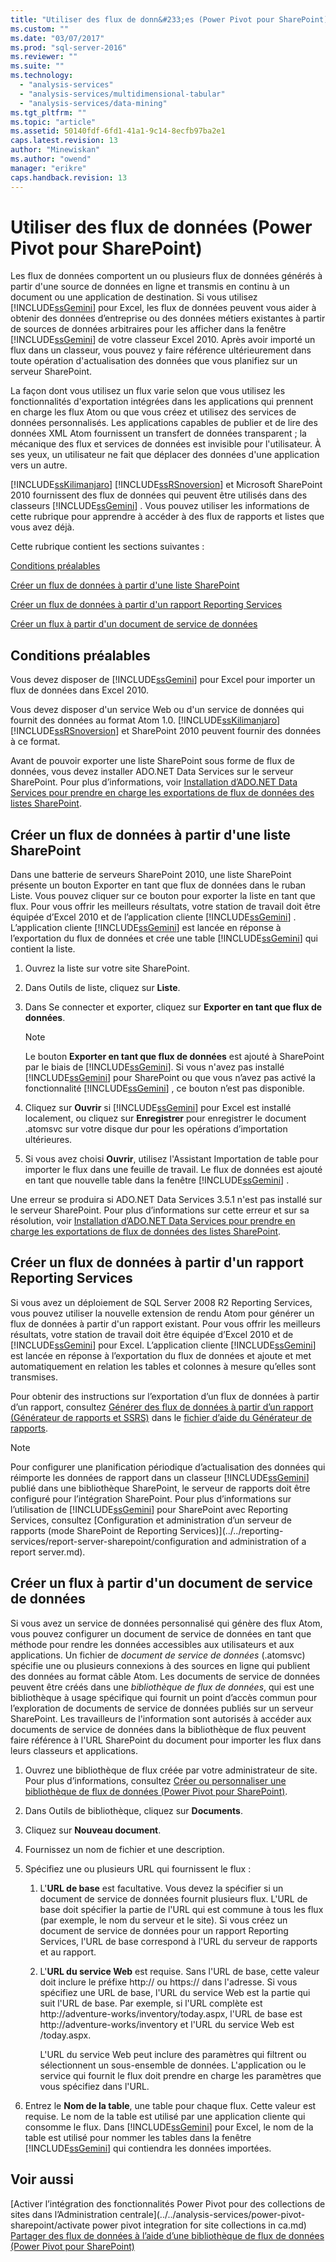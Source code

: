 ```yaml
---
title: "Utiliser des flux de donn&#233;es (Power Pivot pour SharePoint) | Microsoft Docs"
ms.custom: ""
ms.date: "03/07/2017"
ms.prod: "sql-server-2016"
ms.reviewer: ""
ms.suite: ""
ms.technology: 
  - "analysis-services"
  - "analysis-services/multidimensional-tabular"
  - "analysis-services/data-mining"
ms.tgt_pltfrm: ""
ms.topic: "article"
ms.assetid: 50140fdf-6fd1-41a1-9c14-8ecfb97ba2e1
caps.latest.revision: 13
author: "Minewiskan"
ms.author: "owend"
manager: "erikre"
caps.handback.revision: 13
---
```

# Utiliser des flux de donn&#233;es (Power Pivot pour SharePoint)
  Les flux de données comportent un ou plusieurs flux de données générés à partir d'une source de données en ligne et transmis en continu à un document ou une application de destination. Si vous utilisez [!INCLUDE[ssGemini](../../includes/ssgemini-md.md)] pour Excel, les flux de données peuvent vous aider à obtenir des données d’entreprise ou des données métiers existantes à partir de sources de données arbitraires pour les afficher dans la fenêtre [!INCLUDE[ssGemini](../../includes/ssgemini-md.md)] de votre classeur Excel 2010. Après avoir importé un flux dans un classeur, vous pouvez y faire référence ultérieurement dans toute opération d'actualisation des données que vous planifiez sur un serveur SharePoint.  
  
 La façon dont vous utilisez un flux varie selon que vous utilisez les fonctionnalités d'exportation intégrées dans les applications qui prennent en charge les flux Atom ou que vous créez et utilisez des services de données personnalisés. Les applications capables de publier et de lire des données XML Atom fournissent un transfert de données transparent ; la mécanique des flux et services de données est invisible pour l'utilisateur. À ses yeux, un utilisateur ne fait que déplacer des données d'une application vers un autre.  
  
 [!INCLUDE[ssKilimanjaro](../../includes/sskilimanjaro-md.md)] [!INCLUDE[ssRSnoversion](../../includes/ssrsnoversion-md.md)] et Microsoft SharePoint 2010 fournissent des flux de données qui peuvent être utilisés dans des classeurs [!INCLUDE[ssGemini](../../includes/ssgemini-md.md)] . Vous pouvez utiliser les informations de cette rubrique pour apprendre à accéder à des flux de rapports et listes que vous avez déjà.  
  
 Cette rubrique contient les sections suivantes :  
  
 [Conditions préalables](#prereq)  
  
 [Créer un flux de données à partir d'une liste SharePoint](#sharepointlist)  
  
 [Créer un flux de données à partir d'un rapport Reporting Services](#rsreport)  
  
 [Créer un flux à partir d'un document de service de données](#dsdoc)  
  
##  <a name="prereq"></a> Conditions préalables  
 Vous devez disposer de [!INCLUDE[ssGemini](../../includes/ssgemini-md.md)] pour Excel pour importer un flux de données dans Excel 2010.  
  
 Vous devez disposer d'un service Web ou d'un service de données qui fournit des données au format Atom 1.0.  [!INCLUDE[ssKilimanjaro](../../includes/sskilimanjaro-md.md)] [!INCLUDE[ssRSnoversion](../../includes/ssrsnoversion-md.md)] et SharePoint 2010 peuvent fournir des données à ce format.  
  
 Avant de pouvoir exporter une liste SharePoint sous forme de flux de données, vous devez installer ADO.NET Data Services sur le serveur SharePoint. Pour plus d’informations, voir [Installation d’ADO.NET Data Services pour prendre en charge les exportations de flux de données des listes SharePoint](http://msdn.microsoft.com/fr-fr/f32527ae-f623-4e08-adfb-6d3262f5c2ac).  
  
##  <a name="sharepointlist"></a> Créer un flux de données à partir d'une liste SharePoint  
 Dans une batterie de serveurs SharePoint 2010, une liste SharePoint présente un bouton Exporter en tant que flux de données dans le ruban Liste. Vous pouvez cliquer sur ce bouton pour exporter la liste en tant que flux. Pour vous offrir les meilleurs résultats, votre station de travail doit être équipée d’Excel 2010 et de l’application cliente [!INCLUDE[ssGemini](../../includes/ssgemini-md.md)] . L’application cliente [!INCLUDE[ssGemini](../../includes/ssgemini-md.md)] est lancée en réponse à l’exportation du flux de données et crée une table [!INCLUDE[ssGemini](../../includes/ssgemini-md.md)] qui contient la liste.  
  
1.  Ouvrez la liste sur votre site SharePoint.  
  
2.  Dans Outils de liste, cliquez sur **Liste**.  
  
3.  Dans Se connecter et exporter, cliquez sur **Exporter en tant que flux de données**.  
  
    > [!NOTE]  
    >  Le bouton **Exporter en tant que flux de données** est ajouté à SharePoint par le biais de [!INCLUDE[ssGemini](../../includes/ssgemini-md.md)]. Si vous n'avez pas installé [!INCLUDE[ssGemini](../../includes/ssgemini-md.md)] pour SharePoint ou que vous n’avez pas activé la fonctionnalité [!INCLUDE[ssGemini](../../includes/ssgemini-md.md)] , ce bouton n’est pas disponible.  
  
4.  Cliquez sur **Ouvrir** si [!INCLUDE[ssGemini](../../includes/ssgemini-md.md)] pour Excel est installé localement, ou cliquez sur **Enregistrer** pour enregistrer le document .atomsvc sur votre disque dur pour les opérations d’importation ultérieures.  
  
5.  Si vous avez choisi **Ouvrir**, utilisez l'Assistant Importation de table pour importer le flux dans une feuille de travail. Le flux de données est ajouté en tant que nouvelle table dans la fenêtre [!INCLUDE[ssGemini](../../includes/ssgemini-md.md)] .  
  
 Une erreur se produira si ADO.NET Data Services 3.5.1 n'est pas installé sur le serveur SharePoint. Pour plus d’informations sur cette erreur et sur sa résolution, voir [Installation d’ADO.NET Data Services pour prendre en charge les exportations de flux de données des listes SharePoint](http://msdn.microsoft.com/fr-fr/f32527ae-f623-4e08-adfb-6d3262f5c2ac).  
  
##  <a name="rsreport"></a> Créer un flux de données à partir d'un rapport Reporting Services  
 Si vous avez un déploiement de SQL Server 2008 R2 Reporting Services, vous pouvez utiliser la nouvelle extension de rendu Atom pour générer un flux de données à partir d'un rapport existant. Pour vous offrir les meilleurs résultats, votre station de travail doit être équipée d’Excel 2010 et de [!INCLUDE[ssGemini](../../includes/ssgemini-md.md)] pour Excel. L’application cliente [!INCLUDE[ssGemini](../../includes/ssgemini-md.md)] est lancée en réponse à l’exportation du flux de données et ajoute et met automatiquement en relation les tables et colonnes à mesure qu’elles sont transmises.  
  
 Pour obtenir des instructions sur l’exportation d’un flux de données à partir d’un rapport, consultez [Générer des flux de données à partir d’un rapport &#40;Générateur de rapports et SSRS&#41;](../../reporting-services/report-builder/generate-data-feeds-from-a-report-report-builder-and-ssrs.md) dans le [fichier d’aide du Générateur de rapports](http://go.microsoft.com/fwlink/?LinkId=154494).  
  
> [!NOTE]  
>  Pour configurer une planification périodique d’actualisation des données qui réimporte les données de rapport dans un classeur [!INCLUDE[ssGemini](../../includes/ssgemini-md.md)] publié dans une bibliothèque SharePoint, le serveur de rapports doit être configuré pour l’intégration SharePoint. Pour plus d’informations sur l’utilisation de [!INCLUDE[ssGemini](../../includes/ssgemini-md.md)] pour SharePoint avec Reporting Services, consultez [Configuration et administration d’un serveur de rapports &#40;mode SharePoint de Reporting Services&#41;](../../reporting-services/report-server-sharepoint/configuration and administration of a report server.md).  
  
##  <a name="dsdoc"></a> Créer un flux à partir d'un document de service de données  
 Si vous avez un service de données personnalisé qui génère des flux Atom, vous pouvez configurer un document de service de données en tant que méthode pour rendre les données accessibles aux utilisateurs et aux applications. Un fichier de *document de service de données* (.atomsvc) spécifie une ou plusieurs connexions à des sources en ligne qui publient des données au format câble Atom. Les documents de service de données peuvent être créés dans une *bibliothèque de flux de données*, qui est une bibliothèque à usage spécifique qui fournit un point d’accès commun pour l’exploration de documents de service de données publiés sur un serveur SharePoint. Les travailleurs de l'information sont autorisés à accéder aux documents de service de données dans la bibliothèque de flux peuvent faire référence à l'URL SharePoint du document pour importer les flux dans leurs classeurs et applications.  
  
1.  Ouvrez une bibliothèque de flux créée par votre administrateur de site. Pour plus d’informations, consultez [Créer ou personnaliser une bibliothèque de flux de données &#40;Power Pivot pour SharePoint&#41;](../../analysis-services/power-pivot-sharepoint/create-or-customize-a-data-feed-library-power-pivot-for-sharepoint.md).  
  
2.  Dans Outils de bibliothèque, cliquez sur **Documents**.  
  
3.  Cliquez sur **Nouveau document**.  
  
4.  Fournissez un nom de fichier et une description.  
  
5.  Spécifiez une ou plusieurs URL qui fournissent le flux :  
  
    1.  L'**URL de base** est facultative. Vous devez la spécifier si un document de service de données fournit plusieurs flux. L'URL de base doit spécifier la partie de l'URL qui est commune à tous les flux (par exemple, le nom du serveur et le site). Si vous créez un document de service de données pour un rapport Reporting Services, l'URL de base correspond à l'URL du serveur de rapports et au rapport.  
  
    2.  L'**URL du service Web** est requise. Sans l'URL de base, cette valeur doit inclure le préfixe http:// ou https:// dans l'adresse. Si vous spécifiez une URL de base, l'URL du service Web est la partie qui suit l'URL de base. Par exemple, si l'URL complète est http://adventure-works/inventory/today.aspx, l'URL de base est http://adventure-works/inventory et l'URL du service Web est /today.aspx.  
  
         L'URL du service Web peut inclure des paramètres qui filtrent ou sélectionnent un sous-ensemble de données. L'application ou le service qui fournit le flux doit prendre en charge les paramètres que vous spécifiez dans l'URL.  
  
6.  Entrez le **Nom de la table**, une table pour chaque flux. Cette valeur est requise. Le nom de la table est utilisé par une application cliente qui consomme le flux. Dans [!INCLUDE[ssGemini](../../includes/ssgemini-md.md)] pour Excel, le nom de la table est utilisé pour nommer les tables dans la fenêtre [!INCLUDE[ssGemini](../../includes/ssgemini-md.md)] qui contiendra les données importées.  
  
## Voir aussi  
 [Activer l’intégration des fonctionnalités Power Pivot pour des collections de sites dans l’Administration centrale](../../analysis-services/power-pivot-sharepoint/activate power pivot integration for site collections in ca.md)   
 [Partager des flux de données à l’aide d’une bibliothèque de flux de données &#40;Power Pivot pour SharePoint&#41;](../../analysis-services/power-pivot-sharepoint/share-data-feeds-using-a-data-feed-library-power-pivot-for-sharepoint.md)  
  
  